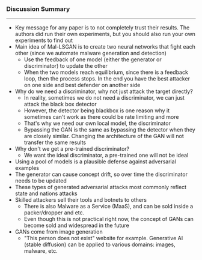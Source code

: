 ### Discussion Summary

----
- Key message for any paper is to not completely trust their results. The authors did run their own experiments, but you should also run your own experiments to find out
- Main idea of Mal-LSGAN is to create two neural networks that fight each other (since we automate malware generation and detection)
  - Use the feedback of one model (either the generator or discriminator) to update the other
  - When the two models reach equilibrium, since there is a feedback loop, then the process stops. In the end you have the best attacker on one side and best defender on another side
- Why do we need a discriminator, why not just attack the target directly?
  - In reality, sometimes we do not need a discriminator, we can just attack the black box detector
  - However, the detector being blackbox is one reason why it sometimes can't work as there could be rate limiting and more
  - That's why we need our own local model, the discriminator
  - Bypassing the GAN is the same as bypassing the detector when they are closely similar. Changing the architecture of the GAN will not transfer the same results
- Why don't we get a pre-trained discriminator?
  - We want the ideal discriminator, a pre-trained one will not be ideal
- Using a pool of models is a plausible defense against adversarial examples
- The generator can cause concept drift, so over time the discriminator needs to be updated
- These types of generated adversarial attacks most commonly reflect state and nations attacks
- Skilled attackers sell their tools and botnets to others
  - There is also Malware as a Service (MaaS), and can be sold inside a packer/dropper and etc.
  - Even though this is not practical right now, the concept of GANs can become sold and widespread in the future
- GANs come from image generation
  - "This person does not exist" website for example. Generative AI (stable diffusion) can be applied to various domains: images, malware, etc.


